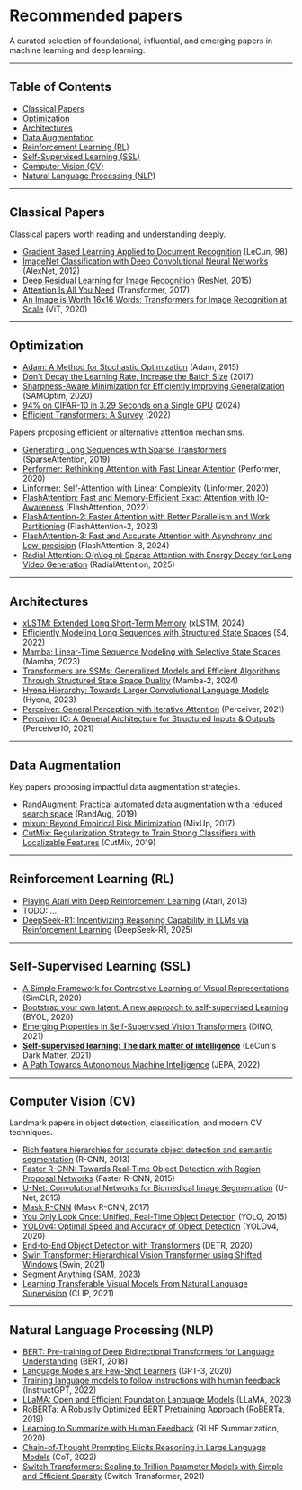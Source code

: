 # Recommended papers

A curated selection of foundational, influential, and emerging papers in machine learning and deep learning.

---

## Table of Contents

- [Classical Papers](#classical-papers)
- [Optimization](#optimization)
- [Architectures](#architectures)
- [Data Augmentation](#data-augmentation)
- [Reinforcement Learning (RL)](#reinforcement-learning-rl)
- [Self-Supervised Learning (SSL)](#self-supervised-learning-ssl)
- [Computer Vision (CV)](#computer-vision-cv)
- [Natural Language Processing (NLP)](#natural-language-processing-nlp)

---

## Classical Papers

Classical papers worth reading and understanding deeply.


- [Gradient Based Learning Applied to Document Recognition](http://vision.stanford.edu/cs598_spring07/papers/Lecun98.pdf) (LeCun, 98)
- [ImageNet Classification with Deep Convolutional Neural Networks](https://papers.nips.cc/paper_files/paper/2012/hash/c399862d3b9d6b76c8436e924a68c45b-Abstract.html) (AlexNet, 2012)
- [Deep Residual Learning for Image Recognition](https://arxiv.org/pdf/1512.03385) (ResNet, 2015)
- [Attention Is All You Need](https://arxiv.org/pdf/1706.03762) (Transformer, 2017)
- [An Image is Worth 16x16 Words: Transformers for Image Recognition at Scale](https://openreview.net/pdf?id=YicbFdNTTy) (ViT, 2020)


---

## Optimization

* [Adam: A Method for Stochastic Optimization](https://arxiv.org/pdf/1412.6980) (Adam, 2015)
* [Don't Decay the Learning Rate, Increase the Batch Size](https://arxiv.org/pdf/1711.00489) (2017)
* [Sharpness-Aware Minimization for Efficiently Improving Generalization](https://arxiv.org/pdf/2010.01412) (SAMOptim, 2020)
* [94% on CIFAR-10 in 3.29 Seconds on a Single GPU](https://arxiv.org/pdf/2404.00498) (2024)
* [Efficient Transformers: A Survey](https://arxiv.org/pdf/2009.06732) (2022)

Papers proposing efficient or alternative attention mechanisms.
- [Generating Long Sequences with Sparse Transformers](https://arxiv.org/pdf/1904.10509) (SparseAttention, 2019)
- [Performer: Rethinking Attention with Fast Linear Attention](https://arxiv.org/pdf/2009.14794) (Performer, 2020)
- [Linformer: Self-Attention with Linear Complexity](https://arxiv.org/pdf/2006.04768) (Linformer, 2020)
- [FlashAttention: Fast and Memory-Efficient Exact Attention with IO-Awareness](https://arxiv.org/pdf/2205.14135) (FlashAttention, 2022)
- [FlashAttention-2: Faster Attention with Better Parallelism and Work Partitioning](https://arxiv.org/pdf/2307.08691) (FlashAttention-2, 2023)
- [FlashAttention-3: Fast and Accurate Attention with Asynchrony and Low-precision](https://arxiv.org/pdf/2407.08608) (FlashAttention-3, 2024)
- [Radial Attention: O(n\log n) Sparse Attention with Energy Decay for Long Video Generation](https://arxiv.org/pdf/2506.19852) (RadialAttention, 2025)

---

## Architectures

- [xLSTM: Extended Long Short-Term Memory](https://arxiv.org/pdf/2405.04517) (xLSTM, 2024)
- [Efficiently Modeling Long Sequences with Structured State Spaces](https://arxiv.org/pdf/2111.00396) (S4, 2022)
- [Mamba: Linear-Time Sequence Modeling with Selective State Spaces](https://arxiv.org/pdf/2312.00752) (Mamba, 2023)
- [Transformers are SSMs: Generalized Models and Efficient Algorithms Through Structured State Space Duality](https://arxiv.org/pdf/2405.21060) (Mamba-2, 2024)
- [Hyena Hierarchy: Towards Larger Convolutional Language Models](https://arxiv.org/pdf/2302.10866) (Hyena, 2023)
- [Perceiver: General Perception with Iterative Attention](https://arxiv.org/pdf/2103.03206) (Perceiver, 2021)
- [Perceiver IO: A General Architecture for Structured Inputs & Outputs](https://arxiv.org/pdf/2107.14795) (PerceiverIO, 2021)

---

## Data Augmentation

Key papers proposing impactful data augmentation strategies.

- [RandAugment: Practical automated data augmentation with a reduced search space](https://arxiv.org/pdf/1909.13719) (RandAug, 2019)
- [mixup: Beyond Empirical Risk Minimization](https://arxiv.org/pdf/1710.09412) (MixUp, 2017)
- [CutMix: Regularization Strategy to Train Strong Classifiers with Localizable Features](https://arxiv.org/pdf/1905.04899) (CutMix, 2019)

---

## Reinforcement Learning (RL)


- [Playing Atari with Deep Reinforcement Learning](https://arxiv.org/pdf/1312.5602) (Atari, 2013)
- TODO: ...
- [DeepSeek-R1: Incentivizing Reasoning Capability in LLMs via Reinforcement Learning](https://arxiv.org/pdf/2501.12948) (DeepSeek-R1, 2025)

---

## Self-Supervised Learning (SSL)


- [A Simple Framework for Contrastive Learning of Visual Representations](https://arxiv.org/pdf/2002.05709) (SimCLR, 2020)
- [Bootstrap your own latent: A new approach to self-supervised Learning](https://arxiv.org/pdf/2006.07733) (BYOL, 2020)
- [Emerging Properties in Self-Supervised Vision Transformers](https://arxiv.org/pdf/2104.14294) (DINO, 2021)
- [**Self-supervised learning: The dark matter of intelligence**](https://ai.meta.com/blog/self-supervised-learning-the-dark-matter-of-intelligence/) (LeCun's Dark Matter, 2021)
- [A Path Towards Autonomous Machine Intelligence](https://openreview.net/pdf?id=BZ5a1r-kVsf) (JEPA, 2022)

---

## Computer Vision (CV)

Landmark papers in object detection, classification, and modern CV techniques.

- [Rich feature hierarchies for accurate object detection and semantic segmentation](https://arxiv.org/pdf/1311.2524) (R-CNN, 2013)
- [Faster R-CNN: Towards Real-Time Object Detection with Region Proposal Networks](https://arxiv.org/pdf/1506.01497) (Faster R-CNN, 2015)
- [U-Net: Convolutional Networks for Biomedical Image Segmentation](https://arxiv.org/pdf/1505.04597) (U-Net, 2015)
- [Mask R-CNN](https://arxiv.org/pdf/1703.06870) (Mask R-CNN, 2017)
- [You Only Look Once: Unified, Real-Time Object Detection](https://arxiv.org/pdf/1506.02640) (YOLO, 2015)
- [YOLOv4: Optimal Speed and Accuracy of Object Detection](https://arxiv.org/pdf/2004.10934) (YOLOv4, 2020)
- [End-to-End Object Detection with Transformers](https://arxiv.org/pdf/2005.12872) (DETR, 2020)
- [Swin Transformer: Hierarchical Vision Transformer using Shifted Windows](https://arxiv.org/pdf/2103.14030) (Swin, 2021)
- [Segment Anything](https://arxiv.org/pdf/2304.02643) (SAM, 2023)
- [Learning Transferable Visual Models From Natural Language Supervision](https://arxiv.org/pdf/2103.00020) (CLIP, 2021)

---

## Natural Language Processing (NLP)

- [BERT: Pre-training of Deep Bidirectional Transformers for Language Understanding](https://arxiv.org/pdf/1810.04805) (BERT, 2018)
- [Language Models are Few-Shot Learners](https://arxiv.org/pdf/2005.14165) (GPT-3, 2020)
- [Training language models to follow instructions with human feedback](https://arxiv.org/pdf/2203.02155) (InstructGPT, 2022)
- [LLaMA: Open and Efficient Foundation Language Models](https://arxiv.org/pdf/2302.13971) (LLaMA, 2023)
- [RoBERTa: A Robustly Optimized BERT Pretraining Approach](https://arxiv.org/pdf/1907.11692) (RoBERTa, 2019)
- [Learning to Summarize with Human Feedback](https://arxiv.org/pdf/2009.01325) (RLHF Summarization, 2020)
- [Chain-of-Thought Prompting Elicits Reasoning in Large Language Models](https://arxiv.org/pdf/2201.11903) (CoT, 2022)
- [Switch Transformers: Scaling to Trillion Parameter Models with Simple and Efficient Sparsity](https://arxiv.org/pdf/2101.03961) (Switch Transformer, 2021)
